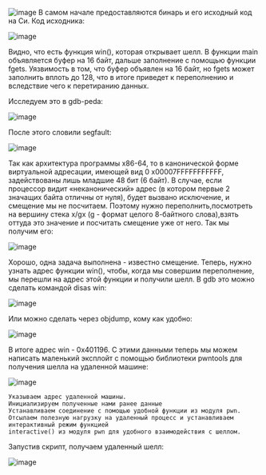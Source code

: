 ![image](https://user-images.githubusercontent.com/62586375/95020369-ba644200-0638-11eb-8d61-8c88fbbc04fa.png)
В самом начале предоставляются бинарь и его исходный код на Си.
Код исходника:

![image](https://user-images.githubusercontent.com/62586375/95020380-c3551380-0638-11eb-8ec4-db93d0160d03.png)


Видно, что есть функция win(), которая открывает шелл. В функции main объявляется буфер на 16 байт, дальше
заполнение с помощью функции fgets.
Уязвимость в том, что буфер объявлен на 16 байт, но fgets может заполнить вплоть до 128, что в итоге приведет
к переполнению и вследствие чего к перетиранию данных.

Исследуем это в gdb-peda:

![image](https://user-images.githubusercontent.com/62586375/95020385-c94af480-0638-11eb-94a9-20f378ead96b.png)

После этого словили segfault:

![image](https://user-images.githubusercontent.com/62586375/95020644-53e02380-063a-11eb-85c2-2d82baeff0f4.png)

Так как архитектура программы x86-64, то в канонической форме виртуальной адресации, имеющей вид
0 x00007FFFFFFFFFFF, задействованы лишь младшие 48 бит (6 байт). В случае, если процессор видит
«неканонический» адрес (в котором первые 2 значащих байта отличны от нуля), будет вызвано исключение, и
смещение мы не посчитаем.
Поэтому нужно переполнить,посмотреть на вершину стека x/gx (g - формат целого 8-байтного
слова),взять оттуда это значение и посчитать смещение уже от него. Так мы получим его:

![image](https://user-images.githubusercontent.com/62586375/95020388-cbad4e80-0638-11eb-9d07-2921df3f0bf1.png)

Хорошо, одна задача выполнена - известно смещение. Теперь, нужно узнать адрес функции win(), чтобы,
когда мы совершим переполнение, мы перешли на адрес этой функции и получили шелл.
В gdb это можно сделать командой disas win:

![image](https://user-images.githubusercontent.com/62586375/95020391-cd771200-0638-11eb-847f-e9910668aab0.png)

Или можно сделать через objdump, кому как удобно:

![image](https://user-images.githubusercontent.com/62586375/95020394-d0720280-0638-11eb-970c-45aa4c0b3023.png)

В итоге адрес win - 0x401196.
С этими данными теперь мы можем написать маленький эксплойт с помощью библиотеки pwntools для
получения шелла на удаленной машине:

![image](https://user-images.githubusercontent.com/62586375/95020781-352e5c80-063b-11eb-9d8e-c98faac0f9b4.png)

    Указываем адрес удаленной машины.
    Инициализируем полученные нами ранее данные
    Устанавливаем соединение с помощью удобной функции из модуля pwn.
    Отсылаем полезную нагрузку на удаленный процесс и устанавливаем интерактивный режим функцией
    interactive() из модуля pwn для удобного взаимодействия с шеллом.

Запустив скрипт, получаем удаленный шелл:

![image](https://user-images.githubusercontent.com/62586375/95020395-d23bc600-0638-11eb-9201-7d98edfd20be.png)
